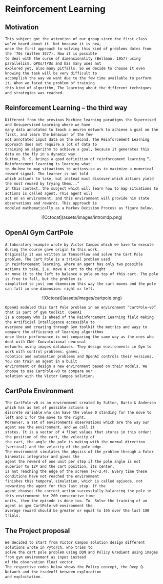 # Reinforcement Learning

## Motivation

    This subject got the attention of our group since the first class we’ve heard about it. Not because it is new, 
    once the first approach to solving this kind of problems dates from the ’70s (Witten 1977). Now it is possible 
    to deal with the curse of dimensionality (Bellman, 1957) using parallelism, GPUs/TPUs and has many uses not 
    explored yet, also many pitfalls. So we decide to choose it even knowing the task will be very difficult to 
    accomplish the way we want due to the few time available to perform it. When we faced the problem of training
    this kind of algorithm, The learning about the different techniques and strategies was reached.

## Reinforcement Learning – the third way

    Different from the previous Machine learning paradigms the Supervised and Unsupervised Learning where we have 
    many data annotated to teach a neuron network to achieve a goal on the first, and learn the behavior of the few
    not annotated input data on the second. The Reinforcement Learning approach does not require a lot of data to 
    training an algorithm to achieve a goal, because it generates this data on the fly in a dynamic way.
    Sutton, R. S. brings a good definition of reinforcement learning “… Reinforcement learning is learning what 
    to do—how to map situations to actions—so as to maximize a numerical reward signal. The learner is not told 
    which actions to take, but instead must discover which actions yield the most reward by trying them...”
    In this context, the subject which will learn how to map situations to actions is called agent. This agent will
    act on an environment, and this environment will provide him state observations and rewards. This approach is 
    modeled mathematically as a Markov Decision Process as figure below.

<center>![Octocat](assets/images/intromdp.png)</center>

##  OpenAI Gym CartPole

    A laboratory example wrote by Victor Campos which we have to execute during the course gave origin to this work.
    Originally it was written in TensorFlow and solve the Cart Pole problem. The Cart Pole is a trivial problem used
    in reinforcement learning, where an agent has only two possible actions to take, i.e. move a cart to the right
    or move it to the left to balance a pole on top of this cart. The pole is free to fall, but the problem is 
    simplified to just one dimension this way the cart moves and the pole can fall in one dimension: right or left.
    
<center>![Octocat](assets/images/cartpole.png)</center>    
    
    OpenAI modeled this Cart Pole problem in an environment “CartPole-v0” that is part of gym toolkit. OpenAI 
    is a company who is ahead of the Reinforcement Learning field making the Artificial Intelligence accessible to 
    everyone and creating through Gym toolkit the metrics and ways to compare the efficiency of learning algorithms
    once their performance is not comparing the same way as the ones who deal with CNN- Convolutional neuronal 
    networks using images databases. They design environments in Gym to work with control problems, games, 
    robotics and automation problems and OpenAI controls their versions. You can train an agent in a built 
    environment or design a new environment based on their models. We choose to use CartPole-v0 to compare our
    solution with the Victor Campos solution.

## CartPole Environment

    The CartPole-v0 is an environment created by Sutton, Barto & Anderson which has as Set of possible actions a 
    discrete variable who can have the value 0 standing for the move to left and 1 for the move to the right. 
    Moreover, a set of environments observations which are the way our agent see the environment, and we call it
    states. It is a vector of 4 float values that stores in this order: the position of the cart, the velocity of
    the cart, the angle the pole is making with the normal direction (vertical) and the velocity of the pole edge.
    The environment simulates the physics of the problem through a Euler kinematic integrator and gives the 
    agent the reward of one unit per step if the pole angle is not superior to 12º and the cart position, its center,
    is not reaching the edge of the screen (+/-2.4). Every time these conditions have not reached the environment
    finishes this temporal simulation, which is called episode, not rewarding the agent for this last step. If the 
    agent chooses the correct action successfully balancing the pole in this environment for 200 consecutive time 
    units, then the episode is done too. To  Solve the training of an agent in gym CartPole-v0 environment the 
    average reward should be greater or equal to 195 over the last 100 trials.

## The Project proposal

    We decided to start from Victor Campos solution design different solutions wrote in Pytorch, who tries to 
    solve the cart pole problem using DQN and Policy Gradient using images from gym environment as input instead 
    of the observation float vector.
    The respective codes below shows the Policy concept, the Deep Q-Network and the tradeoff between exploration 
    and exploitation.
